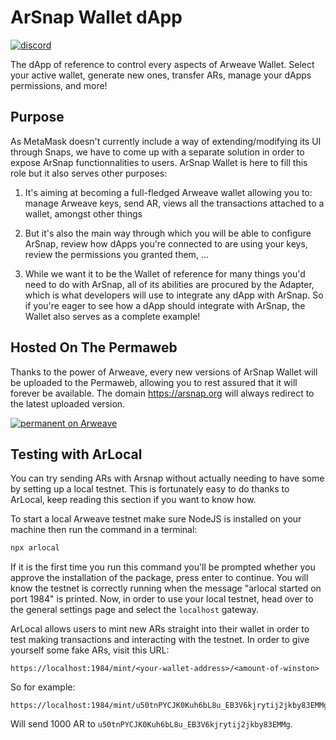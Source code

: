 # ArSnap Wallet dApp

[![discord](https://img.shields.io/badge/dynamic/json?url=https%3A%2F%2Fdiscord.com%2Fapi%2Finvites%2FhkHgXEKa%3Fwith_counts%3Dtrue&query=%24.approximate_presence_count&logo=discord&logoColor=white&label=discord&color=green)](https://discord.gg/NW5RqQP338)

The dApp of reference to control every aspects of Arweave Wallet. Select your active wallet,
generate new ones, transfer ARs, manage your dApps permissions, and more!

## Purpose

As MetaMask doesn't currently include a way of extending/modifying its UI through Snaps, we have to
come up with a separate solution in order to expose ArSnap functionnalities to users. ArSnap Wallet
is here to fill this role but it also serves other purposes:

1. It's aiming at becoming a full-fledged Arweave wallet allowing you to: manage Arweave keys, send
   AR, views all the transactions attached to a wallet, amongst other things

2. But it's also the main way through which you will be able to configure ArSnap, review how dApps
   you're connected to are using your keys, review the permissions you granted them, ...

3. While we want it to be the Wallet of reference for many things you'd need to do with ArSnap, all
   of its abilities are procured by the Adapter, which is what developers will use to integrate any
   dApp with ArSnap. So if you're eager to see how a dApp should integrate with ArSnap, the Wallet
   also serves as a complete example!

## Hosted On The Permaweb

Thanks to the power of Arweave, every new versions of ArSnap Wallet will be uploaded to the
Permaweb, allowing you to rest assured that it will forever be available. The domain
<https://arsnap.org> will always redirect to the latest uploaded version.

[![permanent on
Arweave](https://miro.medium.com/v2/resize:fit:316/0*OoKujZzU0ZmdVvt5)](https://arsnap.org)

## Testing with ArLocal

You can try sending ARs with Arsnap without actually needing to have some by setting up a local
testnet. This is fortunately easy to do thanks to ArLocal, keep reading this section if you want
to know how.

To start a local Arweave testnet make sure NodeJS is installed on your machine then run the
command in a terminal:

```sh
npx arlocal
```

If it is the first time you run this command you'll be prompted whether you approve the
installation of the package, press enter to continue. You will know the testnet is correctly
running when the message "arlocal started on port 1984" is printed. Now, in order to use your local
testnet, head over to the general settings page and select the `localhost` gateway.

ArLocal allows users to mint new ARs straight into their wallet in order to test making
transactions and interacting with the testnet. In order to give yourself some fake ARs, visit this
URL:

```
https://localhost:1984/mint/<your-wallet-address>/<amount-of-winston>
```

So for example:

```
https://localhost:1984/mint/u50tnPYCJK0Kuh6bL8u_EB3V6kjrytij2jkby83EMMg/1000000000000000
```

Will send 1000 AR to `u50tnPYCJK0Kuh6bL8u_EB3V6kjrytij2jkby83EMMg`.
